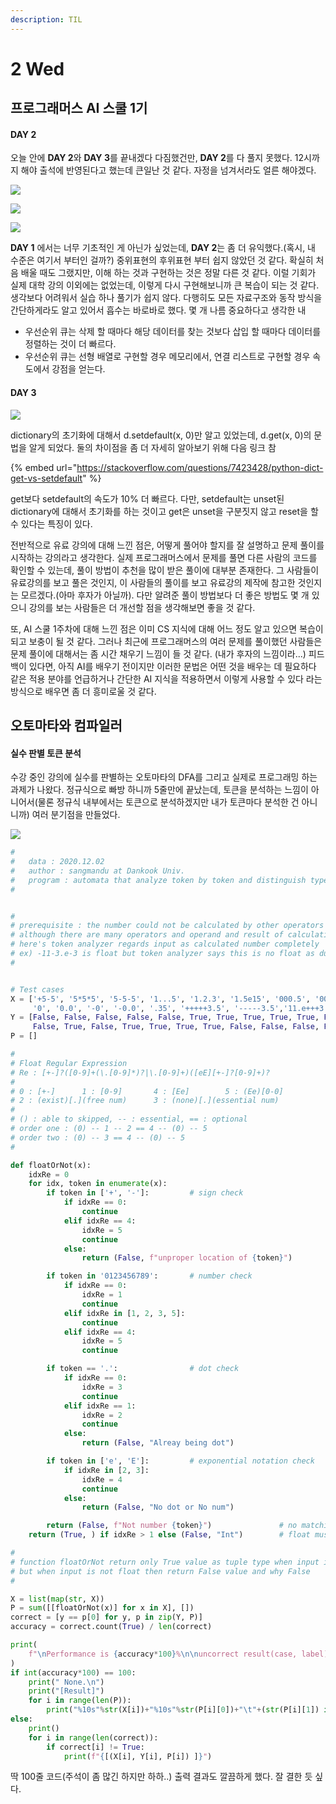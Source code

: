 ```yaml
---
description: TIL
---
```


# 2 Wed

## 프로그래머스 AI 스쿨 1기

#### DAY 2

오늘 안에 **DAY 2**와 **DAY 3**를 끝내겠다 다짐했건만, **DAY 2**를 다 풀지 못했다. 12시까지 해야 출석에 반영된다고 했는데 큰일난 것 같다. 자정을 넘겨서라도 얼른 해야겠다. 

![](../../.gitbook/assets/image%20%289%29.png)

![](../../.gitbook/assets/image%20%285%29.png)

![](../../.gitbook/assets/image%20%283%29.png)

**DAY 1** 에서는 너무 기초적인 게 아닌가 싶었는데, **DAY 2**는 좀 더 유익했다.\(혹시, 내 수준은 여기서 부터인 걸까?\) 중위표현의 후위표현 부터 쉽지 않았던 것 같다. 확실히 처음 배울 때도 그랬지만, 이해 하는 것과 구현하는 것은 정말 다른 것 같다. 이럴 기회가 실제 대학 강의 이외에는 없었는데, 이렇게 다시 구현해보니까 큰 복습이 되는 것 같다. 생각보다 어려워서 실습 하나 풀기가 쉽지 않다. 다행히도 모든 자료구조와 동작 방식을 간단하게라도 알고 있어서 흡수는 바로바로 했다. 몇 개 나름 중요하다고 생각한 내

* 우선순위 큐는 삭제 할 때마다 해당 데이터를 찾는 것보다 삽입 할 때마다 데이터를 정렬하는 것이 더 빠르다.
* 우선순위 큐는 선형 배열로 구현할 경우 메모리에서, 연결 리스트로 구현할 경우 속도에서 강점을 얻는다.

#### DAY 3

![](../../.gitbook/assets/image%20%288%29.png)

dictionary의 초기화에 대해서 d.setdefault\(x, 0\)만 알고 있었는데, d.get\(x, 0\)의 문법을 알게 되었다. 둘의 차이점을 좀 더 자세히 알아보기 위해 다음 링크 참

{% embed url="https://stackoverflow.com/questions/7423428/python-dict-get-vs-setdefault" %}

get보다 setdefault의 속도가 10% 더 빠르다. 다만, setdefault는 unset된 dictionary에 대해서 초기화를 하는 것이고 get은 unset을 구분짓지 않고 reset을 할 수 있다는 특징이 있다. 

전반적으로 유료 강의에 대해 느낀 점은, 어떻게 풀어야 할지를 잘 설명하고 문제 풀이를 시작하는 강의라고 생각한다. 실제 프로그래머스에서 문제를 풀면 다른 사람의 코드를 확인할 수 있는데, 풀이 방법이 추천을 많이 받은 풀이에 대부분 존재한다. 그 사람들이 유료강의를 보고 풀은 것인지, 이 사람들의 풀이를 보고 유료강의 제작에 참고한 것인지는 모르겠다.\(아마 후자가 아닐까\). 다만 알려준 풀이 방법보다 더 좋은 방법도 몇 개 있으니 강의를 보는 사람들은 더 개선할 점을 생각해보면 좋을 것 같다.

또, AI 스쿨 1주차에 대해 느낀 점은 이미 CS 지식에 대해 어느 정도 알고 있으면 복습이 되고 보충이 될 것 같다. 그러나 최근에 프로그래머스의 여러 문제를 풀이했던 사람들은 문제 풀이에 대해서는 좀 시간 채우기 느낌이 들 것 같다. \(내가 후자의 느낌이라...\) 피드백이 있다면, 아직 AI를 배우기 전이지만 이러한 문법은 어떤 것을 배우는 데 필요하다 같은 적용 분야를 언급하거나 간단한 AI 지식을 적용하면서 이렇게 사용할 수 있다 라는 방식으로 배우면 좀 더 흥미로울 것 같다.

## 오토마타와 컴파일러

#### 실수 판별 토큰 분석

수강 중인 강의에 실수를 판별하는 오토마타의 DFA를 그리고 실제로 프로그래밍 하는 과제가 나왔다. 정규식으로 빠방 하니까 5줄만에 끝났는데, 토큰을 분석하는 느낌이 아니어서\(물론 정규식 내부에서는 토큰으로 분석하겠지만 내가 토큰마다 분석한 건 아니니까\) 여러 분기점을 만들었다.

![](../../.gitbook/assets/image%20%284%29.png)

```python
#
#   data : 2020.12.02
#   author : sangmandu at Dankook Univ.
#   program : automata that analyze token by token and distinguish type of input is float or not
#


#
# prerequisite : the number could not be calculated by other operators or operand
# although there are many operators and operand and result of calculation number is regarded as certain type,
# here's token analyzer regards input as calculated number completely
# ex) -11-3.e-3 is float but token analyzer says this is no float as duplicate of '-'
#


# Test cases
X = ['+5-5', '5*5*5', '5-5-5', '1...5', '1.2.3', '1.5e15', '000.5', '0000.', '000100.5', '3.5', '2', '4.', '-5.3E+2', '36', '-52', '-13.E+3', '54.123E-2',
     '0', '0.0', '-0', '-0.0', '.35', '+++++3.5', '-----3.5','11.e+++3', '11.e---3', '11.e-3-', 'abc', '+35a', '-35b', '+35.5a', '123a.123', '23.12c', '11.232e++']
Y = [False, False, False, False, False, True, True, True, True, True, False, True, True, False, False, True, True,
     False, True, False, True, True, True, True, False, False, False, False, False, False, False, False, False, False]
P = []

#
# Float Regular Expression
# Re : [+-]?([0-9]+(\.[0-9]*)?|\.[0-9]+)([eE][+-]?[0-9]+)?
#
# 0 : [+-]      1 : [0-9]       4 : [Ee]        5 : (Ee)[0-0]
# 2 : (exist)[.](free num)      3 : (none)[.](essential num)
#
# () : able to skipped, -- : essential, == : optional
# order one : (0) -- 1 -- 2 == 4 -- (0) -- 5
# order two : (0) -- 3 == 4 -- (0) -- 5
#

def floatOrNot(x):
    idxRe = 0
    for idx, token in enumerate(x):
        if token in ['+', '-']:         # sign check
            if idxRe == 0:
                continue
            elif idxRe == 4:
                idxRe = 5
                continue
            else:
                return (False, f"unproper location of {token}")

        if token in '0123456789':       # number check
            if idxRe == 0:
                idxRe = 1
                continue
            elif idxRe in [1, 2, 3, 5]:
                continue
            elif idxRe == 4:
                idxRe = 5
                continue

        if token == '.':                # dot check
            if idxRe == 0:
                idxRe = 3
                continue
            elif idxRe == 1:
                idxRe = 2
                continue
            else:
                return (False, "Alreay being dot")

        if token in ['e', 'E']:         # exponential notation check
            if idxRe in [2, 3]:
                idxRe = 4
                continue
            else:
                return (False, "No dot or No num")

        return (False, f"Not number {token}")               # no matching
    return (True, ) if idxRe > 1 else (False, "Int")        # float must have dot

#
# function floatOrNot return only True value as tuple type when input is float.
# but when input is not float then return False value and why False
#

X = list(map(str, X))
P = sum([[floatOrNot(x)] for x in X], [])
correct = [y == p[0] for y, p in zip(Y, P)]
accuracy = correct.count(True) / len(correct)

print(
    f"\nPerformance is {accuracy*100}%\n\nuncorrect result(case, label) is", end=''
)
if int(accuracy*100) == 100:
    print(" None.\n")
    print("[Result]")
    for i in range(len(P)):
        print("%10s"%str(X[i])+"%10s"%str(P[i][0])+"\t"+(str(P[i][1]) if P[i][0] != True else ''))
else:
    print()
    for i in range(len(correct)):
        if correct[i] != True:
            print(f"{[(X[i], Y[i], P[i]) ]}")

```

딱 100줄 코드\(주석이 좀 많긴 하지만 하하..\) 출력 결과도 깔끔하게 했다. 잘 결한 듯 싶다.



